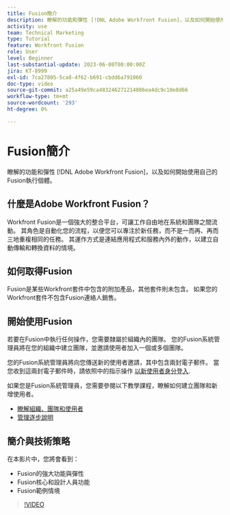 ```yaml
---
title: Fusion簡介
description: 瞭解的功能和彈性 [!DNL Adobe Workfront Fusion]，以及如何開始使用自己的Fusion執行個體。
activity: use
team: Technical Marketing
type: Tutorial
feature: Workfront Fusion
role: User
level: Beginner
last-substantial-update: 2023-06-08T00:00:00Z
jira: KT-8999
exl-id: 7ca27805-5ca8-4f62-b691-cbdd6a791060
doc-type: video
source-git-commit: a25a49e59ca483246271214886ea4dc9c10e8d66
workflow-type: tm+mt
source-wordcount: '293'
ht-degree: 0%

---
```


# Fusion簡介

瞭解的功能和彈性 [!DNL Adobe Workfront Fusion]，以及如何開始使用自己的Fusion執行個體。

## 什麼是Adobe Workfront Fusion？

Workfront Fusion是一個強大的整合平台，可讓工作自由地在系統和團隊之間流動。 其角色是自動化您的流程，以便您可以專注於新任務，而不是一而再、再而三地重複相同的任務。 其運作方式是連結應用程式和服務內外的動作，以建立自動傳輸和轉換資料的情境。

## 如何取得Fusion

Fusion是某些Workfront套件中包含的附加產品，其他套件則未包含。 如果您的Workfront套件不包含Fusion連絡人銷售。

## 開始使用Fusion

若要在Fusion中執行任何操作，您需要隸屬於組織內的團隊。 您的Fusion系統管理員將在您的組織中建立團隊，並邀請使用者加入一個或多個團隊。

您的Fusion系統管理員將向您傳送新的使用者邀請，其中包含兩封電子郵件。 當您收到這兩封電子郵件時，請依照中的指示操作 [以新使用者身分登入](https://experienceleague.adobe.com/docs/workfront-learn/tutorials-workfront/fusion/welcome-to-workfront-fusion/log-in-as-a-new-user.html?lang=en).

如果您是Fusion系統管理員，您需要參閱以下教學課程，瞭解如何建立團隊和新增使用者。

* [瞭解組織、團隊和使用者](https://experienceleague.adobe.com/docs/workfront-learn/tutorials-workfront/fusion/workfront-fusion-administration/understand-organizations-teams-and-users.html?lang=en)
* [管理逐步說明](https://experienceleague.adobe.com/docs/workfront-learn/tutorials-workfront/fusion/workfront-fusion-administration/administration-walkthrough.html?lang=en)

## 簡介與技術策略

在本影片中，您將會看到：

* Fusion的強大功能與彈性
* Fusion核心和設計人員功能
* Fusion範例情境

>[!VIDEO](https://video.tv.adobe.com/v/335259/?quality=12&learn=on)

